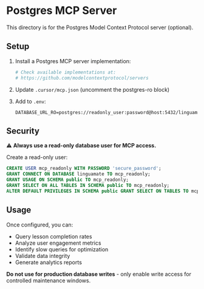 # Postgres MCP Server

This directory is for the Postgres Model Context Protocol server (optional).

## Setup

1. Install a Postgres MCP server implementation:
   ```bash
   # Check available implementations at:
   # https://github.com/modelcontextprotocol/servers
   ```

2. Update `.cursor/mcp.json` (uncomment the postgres-ro block)

3. Add to `.env`:
   ```
   DATABASE_URL_RO=postgres://readonly_user:password@host:5432/linguamate
   ```

## Security

⚠️ **Always use a read-only database user for MCP access.**

Create a read-only user:
```sql
CREATE USER mcp_readonly WITH PASSWORD 'secure_password';
GRANT CONNECT ON DATABASE linguamate TO mcp_readonly;
GRANT USAGE ON SCHEMA public TO mcp_readonly;
GRANT SELECT ON ALL TABLES IN SCHEMA public TO mcp_readonly;
ALTER DEFAULT PRIVILEGES IN SCHEMA public GRANT SELECT ON TABLES TO mcp_readonly;
```

## Usage

Once configured, you can:
- Query lesson completion rates
- Analyze user engagement metrics
- Identify slow queries for optimization
- Validate data integrity
- Generate analytics reports

**Do not use for production database writes** - only enable write access for controlled maintenance windows.
